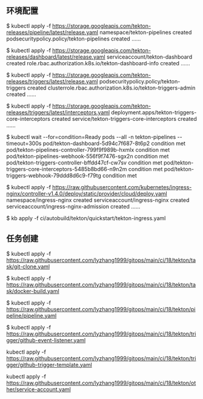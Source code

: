 ## 环境配置
$ kubectl apply -f https://storage.googleapis.com/tekton-releases/pipeline/latest/release.yaml
namespace/tekton-pipelines created
podsecuritypolicy.policy/tekton-pipelines created
......

$ kubectl apply -f https://storage.googleapis.com/tekton-releases/dashboard/latest/release.yaml
serviceaccount/tekton-dashboard created
role.rbac.authorization.k8s.io/tekton-dashboard-info created
......

$ kubectl apply -f https://storage.googleapis.com/tekton-releases/triggers/latest/release.yaml
podsecuritypolicy.policy/tekton-triggers created
clusterrole.rbac.authorization.k8s.io/tekton-triggers-admin created
......

$ kubectl apply -f https://storage.googleapis.com/tekton-releases/triggers/latest/interceptors.yaml
deployment.apps/tekton-triggers-core-interceptors created
service/tekton-triggers-core-interceptors created
......

$ kubectl wait --for=condition=Ready pods --all -n tekton-pipelines --timeout=300s
pod/tekton-dashboard-5d94c7f687-8t6p2 condition met
pod/tekton-pipelines-controller-799f9f989b-hxmlx condition met
pod/tekton-pipelines-webhook-556f9f7476-sgx2n condition met
pod/tekton-triggers-controller-bffdd47cf-cw7sv condition met
pod/tekton-triggers-core-interceptors-5485b8bd66-n9n2m condition met
pod/tekton-triggers-webhook-79ddd8d6c9-f79tg condition met


$ kubectl apply -f https://raw.githubusercontent.com/kubernetes/ingress-nginx/controller-v1.4.0/deploy/static/provider/cloud/deploy.yaml
namespace/ingress-nginx created
serviceaccount/ingress-nginx created
serviceaccount/ingress-nginx-admission created
......

$ kb apply -f ci/autobuild/tekton/quickstart/tekton-ingress.yaml

## 任务创建
$ kubectl apply -f https://raw.githubusercontent.com/lyzhang1999/gitops/main/ci/18/tekton/task/git-clone.yaml

$ kubectl apply -f https://raw.githubusercontent.com/lyzhang1999/gitops/main/ci/18/tekton/task/docker-build.yaml

$ kubectl apply -f https://raw.githubusercontent.com/lyzhang1999/gitops/main/ci/18/tekton/pipeline/pipeline.yaml

$ kubectl apply -f https://raw.githubusercontent.com/lyzhang1999/gitops/main/ci/18/tekton/trigger/github-event-listener.yaml

kubectl apply -f https://raw.githubusercontent.com/lyzhang1999/gitops/main/ci/18/tekton/trigger/github-trigger-template.yaml


kubectl apply -f https://raw.githubusercontent.com/lyzhang1999/gitops/main/ci/18/tekton/other/service-account.yaml

